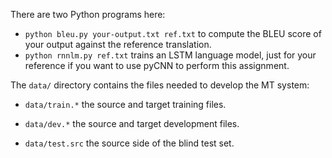 There are two Python programs here:

 - `python bleu.py your-output.txt ref.txt` to compute the BLEU score of your output against the reference translation.
 - `python rnnlm.py ref.txt` trains an LSTM language model, just for your reference if you want to use pyCNN to perform this assignment.

The `data/` directory contains the files needed to develop the MT system:

 - `data/train.*` the source and target training files.

 - `data/dev.*` the source and target development files.

 - `data/test.src` the source side of the blind test set.